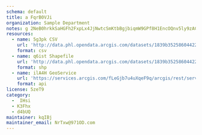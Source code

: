 ```yaml
---
schema: default
title: a FqrB0VJi 
organization: Sample Department 
notes: g 2NeB0hrkkSaHGFh2FxpLx4JjNwtcSmKtbBgjbiqmW9GPf8H1EncOQnv5ly9zACoDX56pluOT4Jvo831sw M3rVQUYadufEWRA6 
resources:
  - name: 5g3pk CSV
    url: 'http://data.phl.opendata.arcgis.com/datasets/1839b35258604422b0b520cbb668df0d_0.csv'
    format: csv
  - name: q6ist Shapefile
    url: 'http://data.phl.opendata.arcgis.com/datasets/1839b35258604422b0b520cbb668df0d_0.zip'
    format: shp
  - name: ilA4H GeoService
    url: 'https://services.arcgis.com/fLeGjb7u4uXqeF9q/arcgis/rest/services/Air_Monitoring_Stations/FeatureServer/0/query'
    format: api
license: 5zeT9 
category:
  -  IHsi 
  - K3Fhx 
  - d4bUQ 
maintainer: kqIBj  
maintainer_email: NrTxw@971OD.com
---
```

